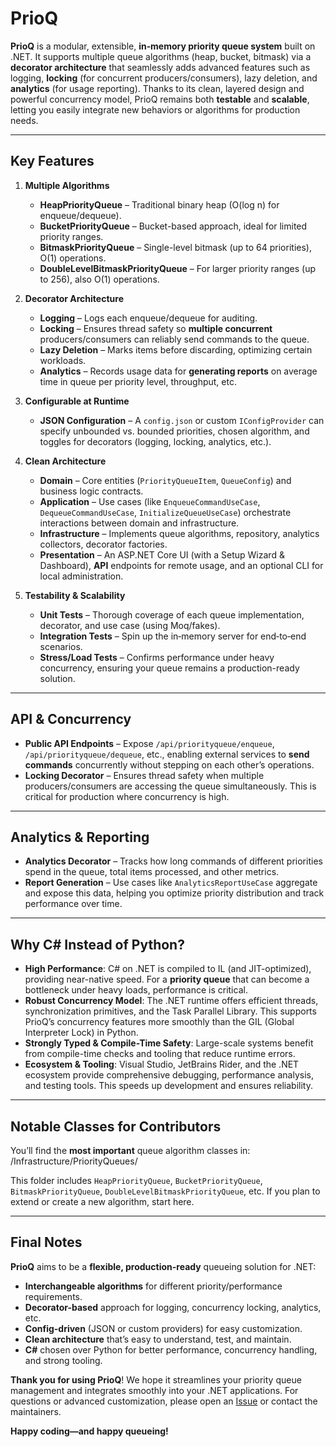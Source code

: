 # PrioQ

**PrioQ** is a modular, extensible, **in‑memory priority queue system** built on .NET. It supports multiple queue algorithms (heap, bucket, bitmask) via a **decorator architecture** that seamlessly adds advanced features such as logging, **locking** (for concurrent producers/consumers), lazy deletion, and **analytics** (for usage reporting). Thanks to its clean, layered design and powerful concurrency model, PrioQ remains both **testable** and **scalable**, letting you easily integrate new behaviors or algorithms for production needs.

---

## Key Features

1. **Multiple Algorithms**  
   - **HeapPriorityQueue** – Traditional binary heap (O(log n) for enqueue/dequeue).  
   - **BucketPriorityQueue** – Bucket-based approach, ideal for limited priority ranges.  
   - **BitmaskPriorityQueue** – Single-level bitmask (up to 64 priorities), O(1) operations.  
   - **DoubleLevelBitmaskPriorityQueue** – For larger priority ranges (up to 256), also O(1) operations.

2. **Decorator Architecture**  
   - **Logging** – Logs each enqueue/dequeue for auditing.  
   - **Locking** – Ensures thread safety so **multiple concurrent** producers/consumers can reliably send commands to the queue.  
   - **Lazy Deletion** – Marks items before discarding, optimizing certain workloads.  
   - **Analytics** – Records usage data for **generating reports** on average time in queue per priority level, throughput, etc.

3. **Configurable at Runtime**  
   - **JSON Configuration** – A `config.json` or custom `IConfigProvider` can specify unbounded vs. bounded priorities, chosen algorithm, and toggles for decorators (logging, locking, analytics, etc.).

4. **Clean Architecture**  
   - **Domain** – Core entities (`PriorityQueueItem`, `QueueConfig`) and business logic contracts.  
   - **Application** – Use cases (like `EnqueueCommandUseCase`, `DequeueCommandUseCase`, `InitializeQueueUseCase`) orchestrate interactions between domain and infrastructure.  
   - **Infrastructure** – Implements queue algorithms, repository, analytics collectors, decorator factories.  
   - **Presentation** – An ASP.NET Core UI (with a Setup Wizard & Dashboard), **API** endpoints for remote usage, and an optional CLI for local administration.

5. **Testability & Scalability**  
   - **Unit Tests** – Thorough coverage of each queue implementation, decorator, and use case (using Moq/fakes).  
   - **Integration Tests** – Spin up the in‑memory server for end‑to‑end scenarios.  
   - **Stress/Load Tests** – Confirms performance under heavy concurrency, ensuring your queue remains a production-ready solution.

---

## API & Concurrency

- **Public API Endpoints** – Expose `/api/priorityqueue/enqueue`, `/api/priorityqueue/dequeue`, etc., enabling external services to **send commands** concurrently without stepping on each other’s operations.  
- **Locking Decorator** – Ensures thread safety when multiple producers/consumers are accessing the queue simultaneously. This is critical for production where concurrency is high.

---

## Analytics & Reporting

- **Analytics Decorator** – Tracks how long commands of different priorities spend in the queue, total items processed, and other metrics.  
- **Report Generation** – Use cases like `AnalyticsReportUseCase` aggregate and expose this data, helping you optimize priority distribution and track performance over time.

---

## Why C# Instead of Python?

- **High Performance**: C# on .NET is compiled to IL (and JIT-optimized), providing near-native speed. For a **priority queue** that can become a bottleneck under heavy loads, performance is critical.  
- **Robust Concurrency Model**: The .NET runtime offers efficient threads, synchronization primitives, and the Task Parallel Library. This supports PrioQ’s concurrency features more smoothly than the GIL (Global Interpreter Lock) in Python.  
- **Strongly Typed & Compile-Time Safety**: Large-scale systems benefit from compile-time checks and tooling that reduce runtime errors.  
- **Ecosystem & Tooling**: Visual Studio, JetBrains Rider, and the .NET ecosystem provide comprehensive debugging, performance analysis, and testing tools. This speeds up development and ensures reliability.

---

## Notable Classes for Contributors

You’ll find the **most important** queue algorithm classes in: /Infrastructure/PriorityQueues/


This folder includes `HeapPriorityQueue`, `BucketPriorityQueue`, `BitmaskPriorityQueue`, `DoubleLevelBitmaskPriorityQueue`, etc. If you plan to extend or create a new algorithm, start here.

---

## Final Notes

**PrioQ** aims to be a **flexible, production-ready** queueing solution for .NET:

- **Interchangeable algorithms** for different priority/performance requirements.  
- **Decorator-based** approach for logging, concurrency locking, analytics, etc.  
- **Config-driven** (JSON or custom providers) for easy customization.  
- **Clean architecture** that’s easy to understand, test, and maintain.  
- **C#** chosen over Python for better performance, concurrency handling, and strong tooling.

**Thank you for using PrioQ**! We hope it streamlines your priority queue management and integrates smoothly into your .NET applications. For questions or advanced customization, please open an [Issue](#) or contact the maintainers.

**Happy coding—and happy queueing!**
